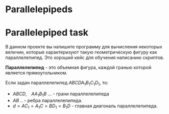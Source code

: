 # Parallelepipeds
# Parallelepiped task

В данном проекте вы напишите программу для вычисления некоторых величин, которые характеризуют такую геометрическую фигуру как параллелепипед. Это хороший кейс для обучения написанию скриптов.

**Параллелепипед** - это объемная фигура, каждой гранью которой является прямоугольником.

Если задан параллелепипед $ABCDA_1B_1C_1D_1$, то:

* $ABCD$, $\;\;\;AA_1B_1B$ ... - грани параллелепипеда
* $AB$ .. - ребра параллелепипеда.
* $d = AC_1 = A_1C = BD_1 = B_1D$ - главная диагональ параллелепипеда.
